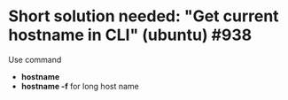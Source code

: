 # Short solution needed: "Get current hostname in CLI" (ubuntu) #938

Use command
- **hostname**
- **hostname -f** for long host name
